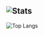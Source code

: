 ![Stats](https://github-readme-stats.vercel.app/api?username=allmesi&title_color=246bce&text_color=000000&bg_color=123456&include_all_commits=true&hide_border=false&hide_title=true)
-----------------------------
![Top Langs](https://github-readme-stats.vercel.app/api/top-langs/?username=AllMesi&layout=compact&title_color=246bce&text_color=000000&bg_color=123456&hide_border=false)
